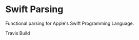 Swift Parsing
===========

Functional parsing for Apple's Swift Programming Language.

Travis Build

 
